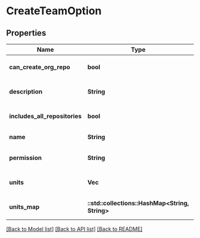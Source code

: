# CreateTeamOption

## Properties
Name | Type | Description | Notes
------------ | ------------- | ------------- | -------------
**can_create_org_repo** | **bool** |  | [optional] [default to null]
**description** | **String** |  | [optional] [default to null]
**includes_all_repositories** | **bool** |  | [optional] [default to null]
**name** | **String** |  | [default to null]
**permission** | **String** |  | [optional] [default to null]
**units** | **Vec<String>** |  | [optional] [default to null]
**units_map** | **::std::collections::HashMap<String, String>** |  | [optional] [default to null]

[[Back to Model list]](../README.md#documentation-for-models) [[Back to API list]](../README.md#documentation-for-api-endpoints) [[Back to README]](../README.md)


